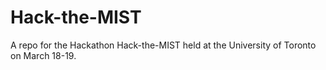 # Hack-the-MIST
A repo for the Hackathon Hack-the-MIST held at the University of Toronto on March 18-19.

